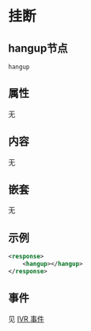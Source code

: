 # 挂断
<!-- toc -->

## hangup节点

```
hangup
```

## 属性
无

## 内容
无

## 嵌套
无
    
## 示例

```xml
<response>
    <hangup></hangup>
</response>
```

## 事件
见 [IVR 事件](../evt/ivr/index.md)
